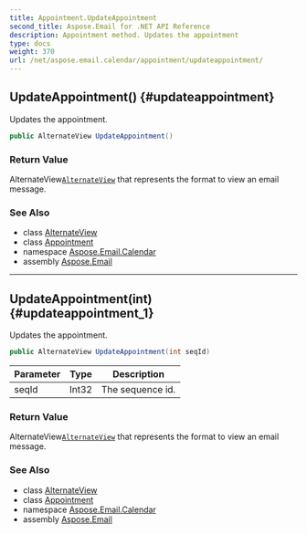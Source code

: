 ```yaml
---
title: Appointment.UpdateAppointment
second_title: Aspose.Email for .NET API Reference
description: Appointment method. Updates the appointment
type: docs
weight: 370
url: /net/aspose.email.calendar/appointment/updateappointment/
---
```

## UpdateAppointment() {#updateappointment}

Updates the appointment.

```csharp
public AlternateView UpdateAppointment()
```

### Return Value

AlternateView[`AlternateView`](../../../aspose.email/alternateview/) that represents the format to view an email message.

### See Also

* class [AlternateView](../../../aspose.email/alternateview/)
* class [Appointment](../)
* namespace [Aspose.Email.Calendar](../../appointment/)
* assembly [Aspose.Email](../../../)

---

## UpdateAppointment(int) {#updateappointment_1}

Updates the appointment.

```csharp
public AlternateView UpdateAppointment(int seqId)
```

| Parameter | Type | Description |
| --- | --- | --- |
| seqId | Int32 | The sequence id. |

### Return Value

AlternateView[`AlternateView`](../../../aspose.email/alternateview/) that represents the format to view an email message.

### See Also

* class [AlternateView](../../../aspose.email/alternateview/)
* class [Appointment](../)
* namespace [Aspose.Email.Calendar](../../appointment/)
* assembly [Aspose.Email](../../../)


